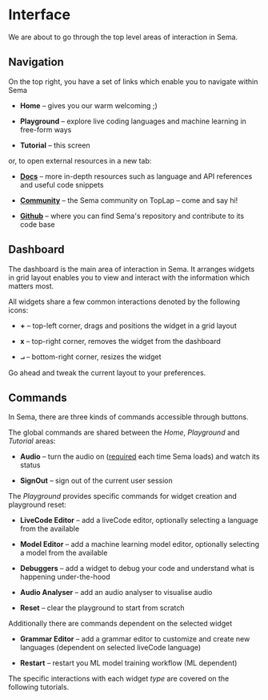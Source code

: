 # Interface 

We are about to go through the top level areas of interaction in Sema.

## Navigation ## 

On the top right, you have a set of links which enable you to navigate within Sema
* **Home** – gives you our warm welcoming ;)

* **Playground** – explore live coding languages and machine learning in free-form ways
* **Tutorial** – this screen

or, to open external resources in a new tab: 
* [**Docs**](https://github.com/mimic-sussex/sema/tree/master/docs) – more in-depth resources such as language and API references and useful code snippets 

* [**Community**](https://forum.toplap.org/c/communities/sema) – the Sema community on TopLap – come and say hi! 

* [**Github**](https://github.com/mimic-sussex/sema) – where you can find Sema's repository and contribute to its code base

## Dashboard ## 

The dashboard is the main area of interaction in Sema. It arranges widgets in grid layout enables you to view and interact with the information which matters most. 

All widgets share a few common interactions denoted by the following icons:

* **+**  – top-left corner, drags and positions the widget in a grid layout 

* **x**  – top-right corner, removes the widget from the dashboard

* **⨼**  – bottom-right corner, resizes the widget

Go ahead and tweak the current layout to your preferences.

## Commands ## 

In Sema, there are three kinds of commands accessible through buttons.

The global commands are shared between the *Home*, *Playground* and *Tutorial* areas: 

* **Audio** – turn the audio on ([required](https://developers.google.com/web/updates/2017/09/autoplay-policy-changes#webaudio) each time Sema loads) and watch its status 

* **SignOut** – sign out of the current user session

The *Playground* provides specific commands for widget creation and playground reset: 

* **LiveCode Editor**  – add a liveCode editor, optionally selecting a language from the available 

* **Model Editor**  – add a machine learning model editor, optionally selecting a model from the available

* **Debuggers**  – add a widget to debug your code and understand what is happening under-the-hood

* **Audio Analyser**  – add an audio analyser to visualise audio

* **Reset**  – clear the playground to start from scratch

Additionally there are commands dependent on the selected widget 

* **Grammar Editor**  – add a grammar editor to customize and create new languages (dependent on selected liveCode language)

* **Restart**  – restart you ML model training workflow (ML dependent)

The specific interactions with each widget *type* are covered on the following tutorials. 